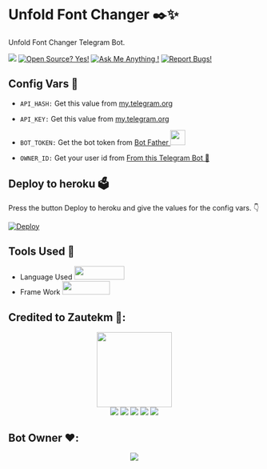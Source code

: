 # Unfold Font Changer ✒️✨
Unfold Font Changer Telegram Bot.

<a href="http://t.me/UnfoldFontBot"><img src="https://img.shields.io/badge/Telegram-Bot-blue.svg?logo=telegram"></a>
[![Open Source? Yes!](https://badgen.net/badge/Open%20Source%20%3F/Yes/yellow?icon=github)](https://github.com/DarkHat28/Unfold-Font-Changer)
[![Ask Me Anything !](https://img.shields.io/badge/🤔%20Ask%20me-anything-1abc9c.svg)](http://t.me/UnfoldQuery_Bot)
[![Report Bugs!](https://badgen.net/badge/🐞%20Report%20/Bugs/red)](http://t.me/UnfoldQuery_Bot)

## Config Vars 🤖

- `API_HASH:` Get this value from [my.telegram.org](https://my.telegram.org)

- `API_KEY:` Get this value from [my.telegram.org](https://my.telegram.org)

- `BOT_TOKEN:` Get the bot token from [Bot Father <img src="https://telegra.ph/file/8d80c13110506bf1cb58e.jpg" width="30" height="30">](https://t.me/BotFather)

- `OWNER_ID:` Get your user id from [From this Telegram Bot 🤖](https://t.me/chatIDrobot)
## Deploy to heroku 🗳
Press the button Deploy to heroku and give the values for the config vars. 👇

[![Deploy](https://www.herokucdn.com/deploy/button.svg)](https://heroku.com/deploy?template=https://github.com/DarkHat28/Unfold-Font-Changer)

## Tools Used 🧰
- Language Used [<img src="https://telegra.ph/file/960ed8709acaf8c68b894.jpg" width="100" height="27">](https://www.python.org/)
- Frame Work [<img src="https://telegra.ph/file/804f06d1590f7619a63ed.jpg" width="95" height="27">](https://github.com/pyrogram/pyrogram)

## Credited to Zautekm 👤:
<p align="middle">
<img src="https://telegra.ph/file/f856316b19a05bde4296d.jpg" width="150" height="150"><br>
<img src="https://badgen.net/badge/Name/ZauteKm/FF33FF?icon=awesome&labelColor=0080FF"></a>
<img src="https://badgen.net/badge/Skills/python/purple?icon=terminal&labelColor=red"></a>
<a href="https://telegram.dog/Zautebot"><img src="https://img.shields.io/badge/Telegram-Link-blue.svg?logo=telegram"></a>
<a href="https://github.com/Zaute-Km"><img src="https://badgen.net/badge/Follow%20on%20/GitHub/80FF00?icon=github&labelColor=black"></a>
<a href="https://youtube.com/c/ZauteKm"><img src="https://img.shields.io/badge/YouTube-Channel-FF3333.svg?logo=youtube&logoColor=FF3333"></a>
<p align="left">
</p>

## Bot Owner ❤️:
<p align="middle">
<a href="https://github.com/DarkHat28"><img src="https://badgen.net/badge/❤️%20/Dark Hat/80FF000?icon=github&labelColor=black"></a>
